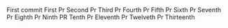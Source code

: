 First commit 
First Pr
Second Pr
Third Pr
Fourth Pr
Fifth Pr
Sixth Pr
Seventh Pr
Eighth Pr
Ninth PR
Tenth Pr
Eleventh Pr
Twelveth Pr
Thirteenth
